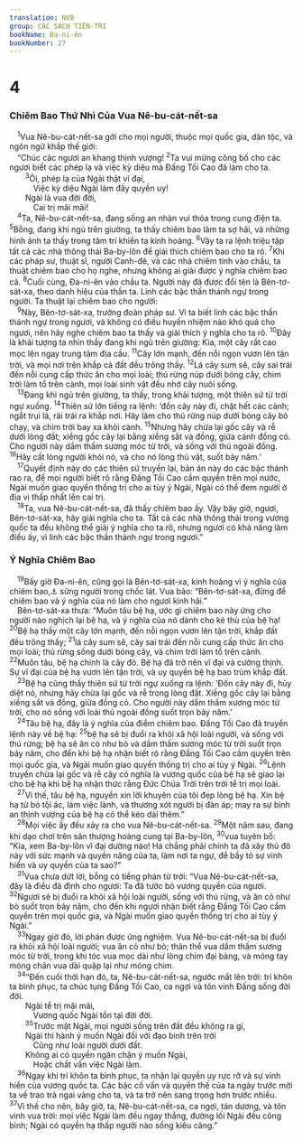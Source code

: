 ```yaml
---
translation: NVB
group: CÁC SÁCH TIÊN-TRI
bookName: Đa-ni-ên 
bookNumber: 27
---
```


<div class="title"><h1>4</h1><h3>Chiêm Bao Thứ Nhì Của Vua Nê-bu-cát-nết-sa </h3></div>
<span class="verse da_4_1"> <sup>1</sup>Vua Nê-bu-cát-nết-sa gởi cho mọi người, thuộc mọi quốc gia, dân tộc, và ngôn ngữ khắp thế giới: <br/> “Chúc các ngươi an khang thịnh vượng! </span>
<span class="verse da_4_2"><sup>2</sup>Ta vui mừng công bố cho các ngươi biết các phép lạ và việc kỳ diệu mà Đấng Tối Cao đã làm cho ta. <br/></span>
<span class="verse da_4_3">  <sup>3</sup>Ôi, phép lạ của Ngài thật vĩ đại, <br/>   Việc kỳ diệu Ngài làm đầy quyền uy! <br/>  Ngài là vua đời đời, <br/>   Cai trị mãi mãi! <br/></span>
<span class="verse da_4_4"> <sup>4</sup>Ta, Nê-bu-cát-nết-sa, đang sống an nhàn vui thỏa trong cung điện ta. </span>
<span class="verse da_4_5"><sup>5</sup>Bỗng, đang khi ngủ trên giường, ta thấy chiêm bao làm ta sợ hãi, và những hình ảnh ta thấy trong tâm trí khiến ta kinh hoàng. </span>
<span class="verse da_4_6"><sup>6</sup>Vậy ta ra lệnh triệu tập tất cả các nhà thông thái Ba-by-lôn để giải thích chiêm bao cho ta rõ. </span>
<span class="verse da_4_7"><sup>7</sup>Khi các pháp sư, thuật sĩ, người Canh-đê, và các nhà chiêm tinh vào chầu, ta thuật chiêm bao cho họ nghe, nhưng không ai giải được ý nghĩa chiêm bao cả. </span>
<span class="verse da_4_8"><sup>8</sup>Cuối cùng, Đa-ni-ên vào chầu ta. Người này đã được đổi tên là Bên-tơ-sát-xa, theo danh hiệu của thần ta. Linh các bậc thần thánh ngự trong người. Ta thuật lại chiêm bao cho người: <br/></span>
<span class="verse da_4_9"> <sup>9</sup>Này, Bên-tơ-sát-xa, trưởng đoàn pháp sư. Vì ta biết linh các bậc thần thánh ngự trong ngươi, và không có điều huyền nhiệm nào khó quá cho ngươi, nên hãy nghe chiêm bao ta thấy và giải thích ý nghĩa cho ta rõ. </span>
<span class="verse da_4_10"><sup>10</sup>Đây là khải tượng ta nhìn thấy đang khi ngủ trên giường: Kìa, một cây rất cao mọc lên ngay trung tâm địa cầu. </span>
<span class="verse da_4_11"><sup>11</sup>Cây lớn mạnh, đến nỗi ngọn vươn lên tận trời, và mọi nơi trên khắp cả đất đều trông thấy. </span>
<span class="verse da_4_12"><sup>12</sup>Lá cây sum sê, cây sai trái đến nỗi cung cấp thức ăn cho mọi loài; thú rừng núp dưới bóng cây, chim trời làm tổ trên cành, mọi loài sinh vật đều nhờ cây nuôi sống. <br/></span>
<span class="verse da_4_13"> <sup>13</sup>Đang khi ngủ trên giường, ta thấy, trong khải tượng, một thiên sứ từ trời ngự xuống. </span>
<span class="verse da_4_14"><sup>14</sup>Thiên sứ lớn tiếng ra lệnh: ‘đốn cây này đi, chặt hết các cành; ngắt trụi lá, rải trái ra khắp nơi. Hãy làm cho thú rừng núp dưới bóng cây bỏ chạy, và chim trời bay xa khỏi cành. </span>
<span class="verse da_4_15"><sup>15</sup>Nhưng hãy chừa lại gốc cây và rễ dưới lòng đất; xiềng gốc cây lại bằng xiềng sắt và đồng, giữa cánh đồng cỏ. Cho người này dầm thấm sương móc từ trời, và sống với thú ngoài đồng. </span>
<span class="verse da_4_16"><sup>16</sup>Hãy cất lòng người khỏi nó, và cho nó lòng thú vật, suốt bảy năm.’ <br/></span>
<span class="verse da_4_17"> <sup>17</sup>Quyết định này do các thiên sứ truyền lại, bản án này do các bậc thánh rao ra, để mọi người biết rõ rằng Đấng Tối Cao cầm quyền trên mọi nước, Ngài muốn giao quyền thống trị cho ai tùy ý Ngài, Ngài có thể đem người ở địa vị thấp nhất lên cai trị. <br/></span>
<span class="verse da_4_18"> <sup>18</sup>Ta, vua Nê-bu-cát-nết-sa, đã thấy chiêm bao ấy. Vậy bây giờ, ngươi, Bên-tơ-sát-xa, hãy giải nghĩa cho ta. Tất cả các nhà thông thái trong vương quốc ta đều không thể giải ý nghĩa cho ta rõ, nhưng ngươi có khả năng làm điều ấy, vì linh các bậc thần thánh ngự trong ngươi.” <br/></span>
<div class="title"><h3>Ý Nghĩa Chiêm Bao </h3></div>
<span class="verse da_4_19"> <sup>19</sup>Bấy giờ Đa-ni-ên, cũng gọi là Bên-tơ-sát-xa, kinh hoàng vì ý nghĩa của chiêm bao,<a data-toggle="tooltip" data-placement="bottom" title="Nt: kinh hoàng vì tư tưởng của mình">⚓</a> sững người trong chốc lát. Vua bảo: “Bên-tơ-sát-xa, đừng để chiêm bao và ý nghĩa của nó làm cho ngươi kinh hãi.” <br/> Bên-tơ-sát-xa thưa: “Muôn tâu bệ hạ, ước gì chiêm bao này ứng cho người nào nghịch lại bệ hạ, và ý nghĩa của nó dành cho kẻ thù của bệ hạ! </span>
<span class="verse da_4_20"><sup>20</sup>Bệ hạ thấy một cây lớn mạnh, đến nỗi ngọn vươn lên tận trời, khắp đất đều trông thấy; </span>
<span class="verse da_4_21"><sup>21</sup>lá cây sum sê, cây sai trái đến nỗi cung cấp thức ăn cho mọi loài; thú rừng sống dưới bóng cây, và chim trời làm tổ trên cành. </span>
<span class="verse da_4_22"><sup>22</sup>Muôn tâu, bệ hạ chính là cây đó. Bệ hạ đã trở nên vĩ đại và cường thịnh. Sự vĩ đại của bệ hạ vươn lên tận trời, và uy quyền bệ hạ bao trùm khắp đất. <br/></span>
<span class="verse da_4_23"> <sup>23</sup>Bệ hạ cũng thấy thiên sứ từ trời ngự xuống ra lệnh: ‘Đốn cây này đi, hủy diệt nó, nhưng hãy chừa lại gốc và rễ trong lòng đất. Xiềng gốc cây lại bằng xiềng sắt và đồng, giữa đồng cỏ. Cho người này dầm thấm xương móc từ trời, cho nó sống với loài thú ngoài đồng suốt trọn bảy năm.’ <br/></span>
<span class="verse da_4_24"> <sup>24</sup>Tâu bệ hạ, đây là ý nghĩa của điềm chiêm bao. Đấng Tối Cao đã truyền lệnh này về bệ hạ: </span>
<span class="verse da_4_25"><sup>25</sup>bệ hạ sẽ bị đuổi ra khỏi xã hội loài người, và sống với thú rừng; bệ hạ sẽ ăn cỏ như bò và dầm thấm sương móc từ trời suốt trọn bảy năm, cho đến khi bệ hạ nhận biết rõ rằng Đấng Tối Cao cầm quyền trên mọi quốc gia, và Ngài muốn giao quyền thống trị cho ai tùy ý Ngài. </span>
<span class="verse da_4_26"><sup>26</sup>Lệnh truyền chừa lại gốc và rễ cây có nghĩa là vương quốc của bệ hạ sẽ giao lại cho bệ hạ khi bệ hạ nhận thức rằng Đức Chúa Trời trên trời tể trị mọi loài. <br/></span>
<span class="verse da_4_27"> <sup>27</sup>Vì thế, tâu bệ hạ, nguyền xin lời khuyên của tôi đẹp lòng bệ hạ. Xin bệ hạ từ bỏ tội ác, làm việc lành, và thương xót người bị đàn áp; may ra sự bình an thịnh vượng của bệ hạ có thể kéo dài thêm.” <br/></span>
<span class="verse da_4_28"> <sup>28</sup>Mọi việc ấy đều xảy ra cho vua Nê-bu-cát-nết-sa. </span>
<span class="verse da_4_29"><sup>29</sup>Một năm sau, đang khi dạo chơi trên sân thượng hoàng cung tại Ba-by-lôn, </span>
<span class="verse da_4_30"><sup>30</sup>vua tuyên bố: “Kìa, xem Ba-by-lôn vĩ đại dường nào! Há chẳng phải chính ta đã xây thủ đô này với sức mạnh và quyền năng của ta, làm nơi ta ngự, để bầy tỏ sự vinh hiển và uy quyền của ta sao?” <br/></span>
<span class="verse da_4_31"> <sup>31</sup>Vua chưa dứt lời, bỗng có tiếng phán từ trời: “Vua Nê-bu-cát-nết-sa, đây là điều đã định cho ngươi: Ta đã tước bỏ vương quyền của ngươi. </span>
<span class="verse da_4_32"><sup>32</sup>Ngươi sẽ bị đuổi ra khỏi xã hội loài người, sống với thú rừng, và ăn cỏ như bò suốt trọn bảy năm, cho đến khi ngươi nhận biết rằng Đấng Tối Cao cầm quyền trên mọi quốc gia, và Ngài muốn giao quyền thống trị cho ai tùy ý Ngài.” <br/></span>
<span class="verse da_4_33"> <sup>33</sup>Ngay giờ đó, lời phán được ứng nghiệm. Vua Nê-bu-cát-nết-sa bị đuổi ra khỏi xã hội loài người; vua ăn cỏ như bò; thân thể vua dầm thấm sương móc từ trời, trong khi tóc vua mọc dài như lông chim đại bàng, và móng tay móng chân vua dài quặp lại như móng chim. <br/></span>
<span class="verse da_4_34"> <sup>34</sup>“Đến cuối thời hạn đó, ta, Nê-bu-cát-nết-sa, ngước mắt lên trời: trí khôn ta bình phục, ta chúc tụng Đấng Tối Cao, ca ngợi và tôn vinh Đấng sống đời đời. <br/>  Ngài tể trị mãi mãi, <br/>   Vương quốc Ngài tồn tại đời đời. <br/></span>
<span class="verse da_4_35">  <sup>35</sup>Trước mặt Ngài, mọi người sống trên đất đều không ra gì, <br/>  Ngài thi hành ý muốn Ngài đối với đạo binh trên trời <br/>   Cũng như loài người dưới đất. <br/>  Không ai có quyền ngăn chận ý muốn Ngài, <br/>   Hoặc chất vấn việc Ngài làm. <br/></span>
<span class="verse da_4_36"> <sup>36</sup>Ngay khi trí khôn ta bình phục, ta nhận lại quyền uy rực rỡ và sự vinh hiển của vương quốc ta. Các bậc cố vấn và quyền thế của ta ngày trước mời ta về trao trả ngai vàng cho ta, và ta trở nên sang trọng hơn trước nhiều. </span>
<span class="verse da_4_37"><sup>37</sup>Vì thế cho nên, bây giờ, ta, Nê-bu-cát-nết-sa, ca ngợi, tán dương, và tôn vinh vua trời: mọi việc Ngài làm đều ngay thẳng, đường lối Ngài đều công bình; Ngài có quyền hạ thấp người nào sống kiêu căng.” <br/></span>
